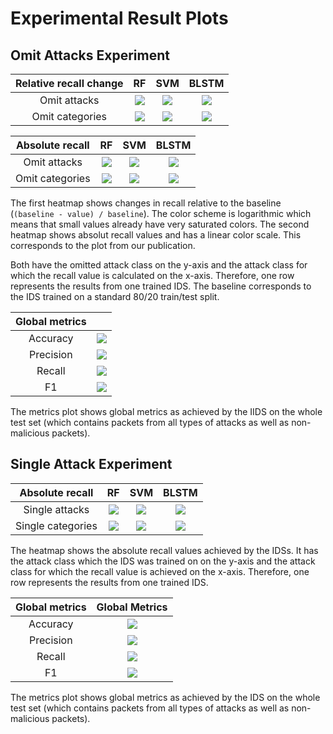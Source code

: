 # Experimental Result Plots

## Omit Attacks Experiment

| Relative recall change |                              RF                               |                              SVM                               |                              BLSTM                               |
| :--------------------: | :-----------------------------------------------------------: | :------------------------------------------------------------: | :--------------------------------------------------------------: |
|      Omit attacks      |  ![](plotting/recall-heatmaps/omit-attacks_rf_relative.png)   |  ![](plotting/recall-heatmaps/omit-attacks_svm_relative.png)   |  ![](plotting/recall-heatmaps/omit-attacks_blstm_relative.png)   |
|    Omit categories     | ![](plotting/recall-heatmaps/omit-categories_rf_relative.png) | ![](plotting/recall-heatmaps/omit-categories_svm_relative.png) | ![](plotting/recall-heatmaps/omit-categories_blstm_relative.png) |

| Absolute recall |                              RF                               |                              SVM                               |                              BLSTM                               |
| :-------------: | :-----------------------------------------------------------: | :------------------------------------------------------------: | :--------------------------------------------------------------: |
|  Omit attacks   |  ![](plotting/recall-heatmaps/omit-attacks_rf_absolute.png)   |  ![](plotting/recall-heatmaps/omit-attacks_svm_absolute.png)   |  ![](plotting/recall-heatmaps/omit-attacks_blstm_absolute.png)   |
| Omit categories | ![](plotting/recall-heatmaps/omit-categories_rf_absolute.png) | ![](plotting/recall-heatmaps/omit-categories_svm_absolute.png) | ![](plotting/recall-heatmaps/omit-categories_blstm_absolute.png) |

The first heatmap shows changes in recall relative to the baseline (`(baseline - value) / baseline`).
The color scheme is logarithmic which means that small values already have very saturated colors.
The second heatmap shows absolut recall values and has a linear color scale.
This corresponds to the plot from our publication.

Both have the omitted attack class on the y-axis and the attack class for which the recall value is calculated on the x-axis.
Therefore, one row represents the results from one trained IDS.
The baseline corresponds to the IDS trained on a standard 80/20 train/test split.

| Global metrics |                                                     |
| :------------: | :-------------------------------------------------: |
|    Accuracy    | ![](plotting/aggregated-metrics/omit_accuracy.png)  |
|   Precision    | ![](plotting/aggregated-metrics/omit_precision.png) |
|     Recall     |  ![](plotting/aggregated-metrics/omit_recall.png)   |
|       F1       |    ![](plotting/aggregated-metrics/omit_f1.png)     |

The metrics plot shows global metrics as achieved by the IIDS on the whole test set (which contains packets from all types of attacks as well as non-malicious packets).

## Single Attack Experiment

|  Absolute recall  |                           RF                           |                           SVM                           |                           BLSTM                           |
| :---------------: | :----------------------------------------------------: | :-----------------------------------------------------: | :-------------------------------------------------------: |
|  Single attacks   |  ![](plotting/recall-heatmaps/single-attacks_rf.png)   |  ![](plotting/recall-heatmaps/single-attacks_svm.png)   |  ![](plotting/recall-heatmaps/single-attacks_blstm.png)   |
| Single categories | ![](plotting/recall-heatmaps/single-categories_rf.png) | ![](plotting/recall-heatmaps/single-categories_svm.png) | ![](plotting/recall-heatmaps/single-categories_blstm.png) |

The heatmap shows the absolute recall values achieved by the IDSs.
It has the attack class which the IDS was trained on on the y-axis and the attack class for which the recall value is achieved on the x-axis.
Therefore, one row represents the results from one trained IDS.

| Global metrics |                    Global Metrics                     |
| :------------: | :---------------------------------------------------: |
|    Accuracy    | ![](plotting/aggregated-metrics/single_accuracy.png)  |
|   Precision    | ![](plotting/aggregated-metrics/single_precision.png) |
|     Recall     |  ![](plotting/aggregated-metrics/single_recall.png)   |
|       F1       |    ![](plotting/aggregated-metrics/single_f1.png)     |

The metrics plot shows global metrics as achieved by the IDS on the whole test set (which contains packets from all types of attacks as well as non-malicious packets).
